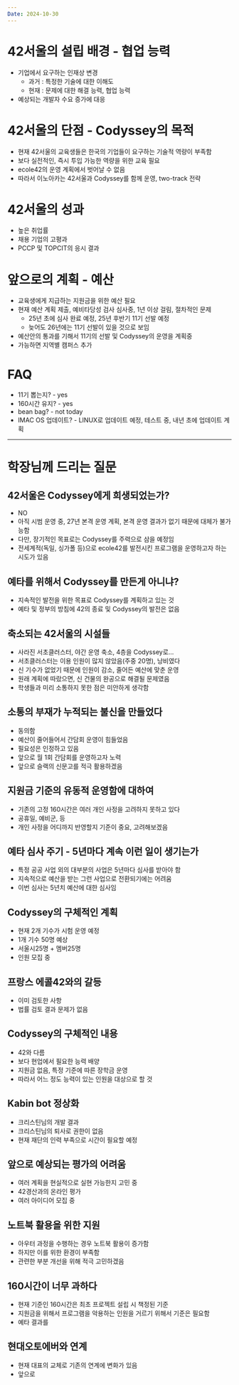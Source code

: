 ```yaml
---
Date: 2024-10-30
---
```

# 42서울의 설립 배경 - 협업 능력

- 기업에서 요구하는 인재상 변경
	- 과거 : 특정한 기술에 대한 이해도
	- 현재 : 문제에 대한 해결 능력, 협업 능력
- 예상되는 개발자 수요 증가에 대응

# 42서울의 단점 - Codyssey의 목적

- 현재 42서울의 교육생들은 한국의 기업들이 요구하는 기술적 역량이 부족함
- 보다 실전적인, 즉시 투입 가능한 역량을 위한 교육 필요
- ecole42의 운영 계획에서 벗어날 수 없음
- 따라서 이노아카는 42서울과 Codyssey를 함께 운영, two-track 전략

# 42서울의 성과

- 높은 취업률
- 채용 기업의 고평과
- PCCP 및 TOPCIT의 응시 결과 

# 앞으로의 계획 - 예산

- 교육생에게 지급하는 지원금을 위한 예산 필요
- 현재 예산 계획 제출, 예비타당성 검사 심사중, 1년 이상 걸림, 절차적인 문제
	- 25년 초에 심사 완료 예정, 25년 후반기 11기 선발 예정
	- 늦어도 26년에는 11기 선발이 있을 것으로 보임
- 예산안의 통과를 기해서 11기의 선발 및 Codyssey의 운영을 계획중
-  가능하면 지역별 캠퍼스 추가

# FAQ

- 11기 뽑는지? - yes
- 160시간 유지? - yes
- bean bag? - not today
- IMAC OS 업데이트? - LINUX로 업데이트 예정, 테스트 중, 내년 초에 업데이트 계획

--------
# 학장님께 드리는 질문

## 42서울은 Codyssey에게 희생되었는가?

- NO
- 아직 시범 운영 중, 27년 본격 운영 계획, 본격 운영 결과가 없기 때문에 대체가 불가능함
- 다만, 장기적인 목표로는 Codyssey를 주력으로 삼을 예정임
- 전세계적(독일, 싱가폴 등)으로 ecole42를 발전시킨 프로그램을 운영하고자 하는 시도가 있음

## 예타를 위해서 Codyssey를 만든게 아니냐?

- 지속적인 발전을 위한 목표로 Codyssey를 계획하고 있는 것
- 예타 및 정부의 방침에 42의 종료 및 Codyssey의 발전은 없음

## 축소되는 42서울의 시설들

- 사라진 서초클러스터, 야간 운영 축소, 4층을 Codyssey로...
- 서초클러스터는 이용 인원이 많지 않았음(주중 20명), 낭비였다
- 신 기수가 없었기 때문에 인원이 감소, 줄어든 예산에 맞춘 운영
- 원래 계획에 따랐으면, 신 건물의 완공으로 해결될 문제였음
- 학생들과 미리 소통하지 못한 점은 미안하게 생각함

## 소통의 부재가 누적되는 불신을 만들었다

- 동의함
- 예산이 줄어들어서 간담회 운영이 힘들었음
- 필요성은 인정하고 있음
- 앞으로 월 1회 간담회를 운영하고자 노력
- 앞으로 슬랙의 신문고를 적극 활용하겠음

## 지원금 기준의 유동적 운영함에 대하여

- 기존의 고정 160시간은 여러 개인 사정을 고려하지 못하고 있다
- 공휴일, 예비군, 등
- 개인 사정을 어디까지 반영할지 기준이 중요, 고려해보겠음

## 예타 심사 주기 - 5년마다 계속 이런 일이 생기는가

- 특정 공공 사업 외의 대부분의 사업은 5년마다 심사를 받아야 함
- 지속적으로 예산을 받는 그런 사업으로 전환되기에는 어려움
- 이번 심사는 5년치 예산에 대한 심사임

## Codyssey의 구체적인 계획

- 현재 2개 기수가 시험 운영 예정
- 1개 기수 50명 예상
- 서울시25명 + 멤버25명
- 인원 모집 중

## 프랑스 에콜42와의 갈등

- 이미 검토한 사항
- 법률 검토 결과 문제가 없음

## Codyssey의 구체적인 내용

- 42와 다름
- 보다 현업에서 필요한 능력 배양
- 지원금 없음, 특정 기준에 따른 장학금 운영
- 따라서 어느 정도 능력이 있는 인원을 대상으로 할 것

## Kabin bot 정상화

- 크리스틴님의 개발 결과
- 크리스틴님의 퇴사로 권한이 없음
- 현재 재단의 인력 부족으로 시간이 필요할 예정

## 앞으로 예상되는 평가의 어려움

- 여러 계획을 현실적으로 실현 가능한지 고민 중
- 42경산과의 온라인 평가
- 여러 아이디어 모집 중

## 노트북 활용을 위한 지원

- 아우터 과정을 수행하는 경우 노트북 활용이 증가함
- 하지만 이를 위한 환경이 부족함
- 관련한 부분 개선을 위해 적극 고민하겠음

## 160시간이 너무 과하다

- 현재 기준인 160시간은 최초 프로젝트 설립 시 책정된 기준
- 지원금을 위해서 프로그램을 악용하는 인원을 거르기 위해서 기준은 필요함
-  예타 결과를 
 
## 현대오토에버와 연계

- 현재 대표의 교체로 기존의 연계에 변화가 있음
- 앞으로 